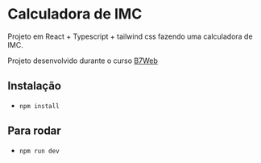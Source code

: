 # Calculadora de IMC

Projeto em React + Typescript + tailwind css
fazendo uma calculadora de IMC.

Projeto desenvolvido durante o curso [B7Web](https://b7web.com.br)

## Instalação
- `npm install`

## Para rodar
- `npm run dev`